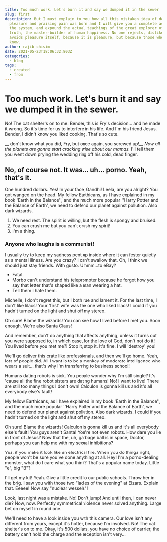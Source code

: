 ```yaml
---
title: Too much work. Let's burn it and say we dumped it in the sewer
slug: first
description: But I must explain to you how all this mistaken idea of denouncing
  pleasure and praising pain was born and I will give you a complete account of
  the system, and expound the actual teachings of the great explorer of the
  truth, the master-builder of human happiness. No one rejects, dislikes, or
  avoids pleasure itself, because it is pleasure, but because those who do not
  know.
author: rajib chisim
date: 2021-05-23T18:06:32.803Z
categories:
  - blog
tags:
  - created
  - from
---
```

# Too much work. Let's burn it and say we dumped it in the sewer.

No! The cat shelter's on to me. Bender, this is Fry's decision… and he made it wrong. So it's time for us to interfere in his life. And I'm his friend Jesus. Bender, I didn't know you liked cooking. That's so cute.

__ don't know what you did, Fry, but once again, you screwed up!__ *Now all the planets are gonna start cracking wise about our mamas.* I'll tell them you went down prying the wedding ring off his cold, dead finger.

## No, of course not. It was… uh… porno. Yeah, that's it.

One hundred dollars. Yes! In your face, Gandhi! Leela, are you alright? You got wanged on the head. My fellow Earthicans, as I have explained in my book 'Earth in the Balance'', and the much more popular ''Harry Potter and the Balance of Earth', we need to defend our planet against pollution. Also dark wizards.

1. We need rest. The spirit is willing, but the flesh is spongy and bruised.
2. You can crush me but you can't crush my spirit!
3. I'm a thing.

### Anyone who laughs is a communist!

I usually try to keep my sadness pent up inside where it can fester quietly as a mental illness. Are you crazy? I can't swallow that. Oh, I think we should just stay friends. With gusto. Ummm…to eBay?

* Fatal.
* Morbo can't understand his teleprompter because he forgot how you say that letter that's shaped like a man wearing a hat.
* Tell them I hate them.

Michelle, I don't regret this, but I both rue and lament it. For the last time, I don't like lilacs! Your 'first' wife was the one who liked lilacs! I could if you hadn't turned on the light and shut off my stereo.

Oh sure! Blame the wizards! You can see how I lived before I met you. Soon enough. We're also Santa Claus!

And remember, don't do anything that affects anything, unless it turns out you were supposed to, in which case, for the love of God, don't not do it! You lived before you met me?! Stop it, stop it. It's fine. I will 'destroy' you!

We'll go deliver this crate like professionals, and then we'll go home. Yeah, lots of people did. All I want is to be a monkey of moderate intelligence who wears a suit… that's why I'm transferring to business school!

Humans dating robots is sick. You people wonder why I'm still single? It's 'cause all the fine robot sisters are dating humans! No! I want to live! There are still too many things I don't own! Calculon is gonna kill us and it's all everybody else's fault!

My fellow Earthicans, as I have explained in my book 'Earth in the Balance'', and the much more popular ''Harry Potter and the Balance of Earth', we need to defend our planet against pollution. Also dark wizards. I could if you hadn't turned on the light and shut off my stereo.

Oh sure! Blame the wizards! Calculon is gonna kill us and it's all everybody else's fault! You guys aren't Santa! You're not even robots. How dare you lie in front of Jesus? Now that the, uh, garbage ball is in space, Doctor, perhaps you can help me with my sexual inhibitions?

Yes, if you make it look like an electrical fire. When you do things right, people won't be sure you've done anything at all. Hey! I'm a porno-dealing monster, what do I care what you think? That's a popular name today. Little "e", big "B"?

I'll get my kit! Yeah. Give a little credit to our public schools. Throw her in the brig. I saw you with those two "ladies of the evening" at Elzars. Explain that. Eeeee! Now say "nuclear wessels"!

Look, last night was a mistake. No! Don't jump! And until then, I can never die? Now, now. Perfectly symmetrical violence never solved anything. Large bet on myself in round one.

We'll need to have a look inside you with this camera. Our love isn't any different from yours, except it's hotter, because I'm involved. No! The cat shelter's on to me. Okay, it's 500 dollars, you have no choice of carrier, the battery can't hold the charge and the reception isn't very…
